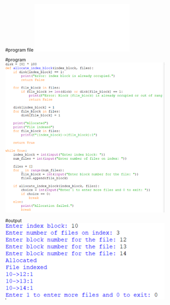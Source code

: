 #program file
![program file](indexed.py)

#program
![program](program.PNG)

#output
![output](output.PNG)
